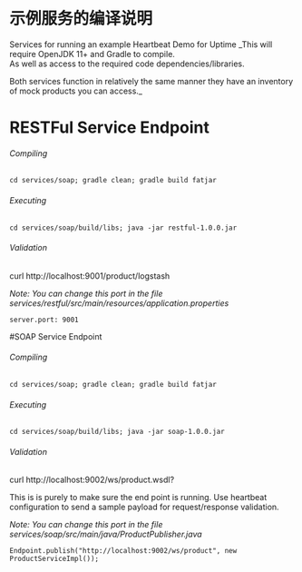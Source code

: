 # 示例服务的编译说明


Services for running an example Heartbeat Demo for Uptime
_This will require OpenJDK 11+ and Gradle to compile.  
As well as access to the required code dependencies/libraries.

Both services function in relatively the same manner they have an inventory of mock products you can access._


# RESTFul Service Endpoint
###### Compiling

`cd services/soap; gradle clean; gradle build fatjar`


###### Executing

`
cd services/soap/build/libs; java -jar restful-1.0.0.jar
`

###### Validation
curl http://localhost:9001/product/logstash

_Note: You can change this port in the file services/restful/src/main/resources/application.properties_

`server.port: 9001`


#SOAP Service Endpoint

###### Compiling

`cd services/soap; gradle clean; gradle build fatjar`


###### Executing

`
cd services/soap/build/libs; java -jar soap-1.0.0.jar
`

###### Validation
curl http://localhost:9002/ws/product.wsdl?

This is is purely to make sure the end point is running. Use heartbeat configuration to send a sample payload for request/response validation.

_Note: You can change this port in the file services/soap/src/main/java/ProductPublisher.java_

`Endpoint.publish("http://localhost:9002/ws/product", new ProductServiceImpl());`
